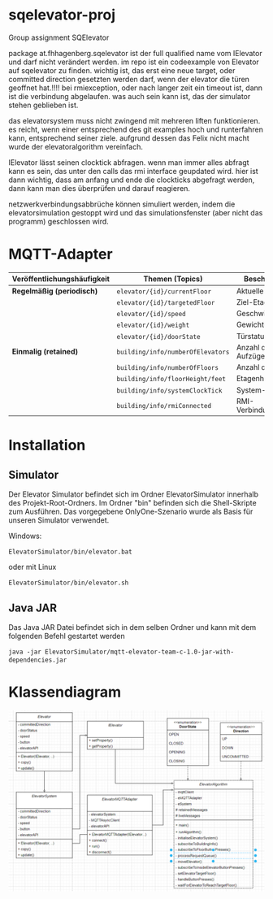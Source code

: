 # sqelevator-proj
Group assignment SQElevator


package at.fhhagenberg.sqelevator ist der full qualified name vom IElevator und darf nicht verändert werden.
im repo ist ein codeexample von Elevator auf sqelevator zu finden.
wichtig ist, das erst eine neue target, oder committed direction gesetzten werden darf, wenn der elevator die türen geoffnet hat.!!!!
bei rmiexception, oder nach langer zeit ein timeout ist, dann ist die verbindung abgelaufen. was auch sein kann ist, das der simulator stehen geblieben ist.

das elevatorsystem muss nicht zwingend mit mehreren liften funktionieren. es reicht, wenn einer entsprechend des git examples hoch und runterfahren kann, entsprechend seiner ziele.
aufgrund dessen das Felix nicht macht wurde der elevatoralgorithm vereinfach.

IElevator lässt seinen clocktick abfragen. wenn man immer alles abfragt kann es sein, das unter den calls das rmi interface geupdated wird. hier ist dann wichtig, dass am anfang und ende die clockticks abgefragt werden, dann kann man
dies überprüfen und darauf reagieren.


netzwerkverbindungsabbrüche können simuliert werden, indem die elevatorsimulation gestoppt wird und das simulationsfenster (aber nicht das programm) geschlossen wird.

# MQTT-Adapter
| **Veröffentlichungshäufigkeit** | **Themen (Topics)**                          | **Beschreibung**                      |
|----------------------------------|---------------------------------------------|---------------------------------------|
| **Regelmäßig (periodisch)**     | `elevator/{id}/currentFloor`                | Aktuelle Etage                        |
|                                  | `elevator/{id}/targetedFloor`               | Ziel-Etage                            |
|                                  | `elevator/{id}/speed`                       | Geschwindigkeit                       |
|                                  | `elevator/{id}/weight`                      | Gewicht                               |
|                                  | `elevator/{id}/doorState`                   | Türstatus                             |
| **Einmalig (retained)**          | `building/info/numberOfElevators`           | Anzahl der Aufzüge                    |
|                                  | `building/info/numberOfFloors`              | Anzahl der Etagen                     |
|                                  | `building/info/floorHeight/feet`            | Etagenhöhe                            |
|                                  | `building/info/systemClockTick`             | System-Takt                           |
|                                  | `building/info/rmiConnected`                | RMI-Verbindungsstatus                 |

# Installation 
## Simulator

Der Elevator Simulator befindet sich im Ordner ElevatorSimulator innerhalb des Projekt-Root-Ordners. Im Ordner "bin" befinden sich die Shell-Skripte zum Ausführen. 
Das vorgegebene OnlyOne-Szenario wurde als Basis für unseren Simulator verwendet.

Windows: 
```shell
ElevatorSimulator/bin/elevator.bat
```

oder mit Linux
```shell
ElevatorSimulator/bin/elevator.sh
```


## Java JAR
Das Java JAR Datei befindet sich in dem selben Ordner und kann mit dem folgenden Befehl gestartet werden

```shell
java -jar ElevatorSimulator/mqtt-elevator-team-c-1.0-jar-with-dependencies.jar
```

# Klassendiagram

![alt text](image.png)


